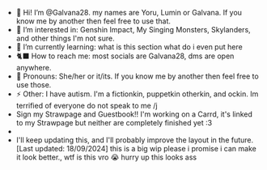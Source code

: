 - 🎪 Hi! I’m @Galvana28. my names are Yoru, Lumin or Galvana. If you know me by another then feel free to use that.
- 🍡 I’m interested in: Genshin Impact, My Singing Monsters, Skylanders, and other things I'm not sure.
- 🌺 I’m currently learning: what is this section what do i even put here
- 🐈‍⬛ How to reach me: most socials are Galvana28, dms are open anywhere.
- 💜 Pronouns: She/her or it/its. If you know me by another then feel free to use those.
- ⚡ Other: I have autism. I'm a fictionkin, puppetkin otherkin, and ockin. Im terrified of everyone do not speak to me /j
- Sign my Strawpage and Guestbook!! I'm working on a Carrd, it's linked to my Strawpage but neither are completely finished yet :3
- 
- I'll keep updating this, and I'll probably improve the layout in the future. [Last updated: 18/09/2024]
this is a big wip please i promise i can make it look better., wtf is this vro 😭 hurry up this looks ass

<!---
Galvana28/Galvana28 is a ✨ special ✨ repository because its `README.md` (this file) appears on your GitHub profile.
You can click the Preview link to take a look at your changes.
--->
